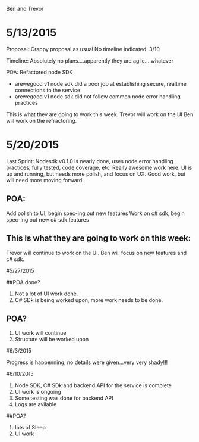 Ben and Trevor

# 5/13/2015

Proposal:
Crappy proposal as usual
No timeline indicated.
3/10

Timeline:
Absolutely no plans....apparently they are agile....whatever

POA:
Refactored node SDK
- arewegood v1 node sdk did a poor job at establishing secure, realtime connections to the
service
- arewegood v1 node sdk did not follow common node error handling practices

This is what they are going to work this week.
Trevor will work on the UI
Ben will work on the refractoring.

# 5/20/2015

Last Sprint:
Nodesdk v0.1.0 is nearly done, uses node error handling practices, fully tested, code coverage, etc. Really awesome work here.
UI is up and running, but needs more polish, and focus on UX. Good work, but will need more moving forward.

## POA:
Add polish to UI, begin spec-ing out new features
Work on c# sdk, begin spec-ing out new c# sdk features

## This is what they are going to work on this week:
Trevor will continue to work on the UI.
Ben will focus on new features and c# sdk.

#5/27/2015

##POA done?
1. Not a lot of UI work done.
2. C# SDk is being worked upon, more work needs to be done.

## POA?

1. UI work will continue
2. Structure will be worked upon

#6/3/2015

Progress is happenning, no details were given...very very shady!!!

#6/10/2015

1. Node SDK, C# SDk and backend API for the service is complete
2. UI work is ongoing
3. Some testing was done for backend API
4. Logs are avilable 

##POA?
1. lots of Sleep
2. UI work 





